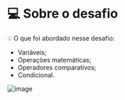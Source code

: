 

# 💻 Sobre o desafio

<aside>
💡 O que foi abordado nesse desafio:

- Variáveis;
- Operações matemáticas;
- Operadores comparativos;
- Condicional.

</aside>

![image](https://user-images.githubusercontent.com/81052476/236022761-60a01c38-3da3-460e-b591-fd1c5918fade.png)
